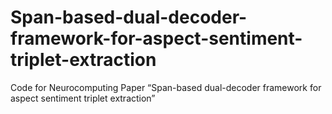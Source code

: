 # Span-based-dual-decoder-framework-for-aspect-sentiment-triplet-extraction
Code for Neurocomputing Paper “Span-based dual-decoder framework for aspect sentiment triplet extraction”
